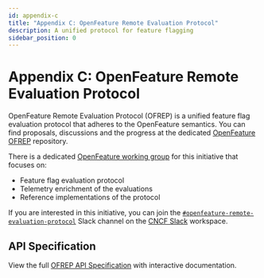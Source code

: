 ```yaml
---
id: appendix-c
title: "Appendix C: OpenFeature Remote Evaluation Protocol"
description: A unified protocol for feature flagging
sidebar_position: 0
---
```


# Appendix C: OpenFeature Remote Evaluation Protocol

OpenFeature Remote Evaluation Protocol (OFREP) is a unified feature flag evaluation protocol that adheres to the OpenFeature semantics.
You can find proposals, discussions and the progress at the dedicated [OpenFeature OFREP](https://github.com/open-feature/protocol) repository.

There is a dedicated [OpenFeature working group](https://github.com/open-feature/community/blob/main/config/open-feature/spec-evaluation/workgroup.yaml) for this initiative that focuses on:

- Feature flag evaluation protocol
- Telemetry enrichment of the evaluations
- Reference implementations of the protocol

If you are interested in this initiative, you can join the [`#openfeature-remote-evaluation-protocol`](https://cloud-native.slack.com/archives/C066A48LK35) Slack channel on the [CNCF Slack](https://communityinviter.com/apps/cloud-native/cncf) workspace.

## API Specification

View the full [OFREP API Specification](./ofrep-api) with interactive documentation.
